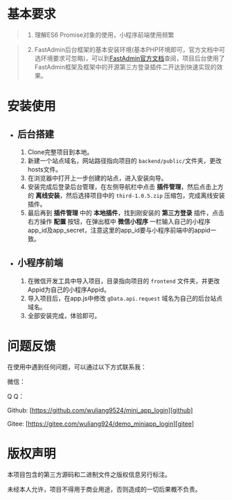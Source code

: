 #	基本要求

>	1.	理解ES6 Promise对象的使用，小程序前端使用频繁

>	2.	FastAdmin后台框架的基本安装环境(基本PHP环境即可，官方文档中可选环境要求可忽略)，可以到[FastAdmin官方文档][fastadmin_doc]查阅，项目后台使用了FastAdmin框架及框架中的开源第三方登录插件二开达到快速实现的效果。


#	安装使用
	
*	## 后台搭建
	1.	Clone完整项目到本地。
	2.	新建一个站点域名，网站路径指向项目的 `backend/public/`文件夹，更改hosts文件。
	3.	在浏览器中打开上一步创建的站点，进入安装向导。
	4.	安装完成后登录后台管理，在左侧导航栏中点击 **插件管理**，然后点击上方的 **离线安装**，然后选择项目中的 `third-1.0.5.zip` 压缩包，完成离线安装插件。
	5.	最后再到 **插件管理** 中的 **本地插件**，找到刚安装的 **第三方登录** 插件，点击右方操作 **配置** 按钮，在弹出框中 **微信小程序** 一栏输入自己的小程序app_id及app_secret，注意这里的app_id要与小程序前端中的appid一致。

*	## 小程序前端
	1.	在微信开发工具中导入项目，目录指向项目的 `frontend` 文件夹，并更改Appid为自己的小程序Appid。
	2.	导入项目后，在app.js中修改 `gData.api.request` 域名为自己的后台站点域名。
	3.	全部安装完成，体验即可。
	
#	问题反馈

在使用中遇到任何问题，可以通过以下方式联系我：

微信： 

Q Q： 

Github: [https://github.com/wuliang9524/mini_app_login][github]

Gitee: [https://gitee.com/wuliang924/demo_miniapp_login][gitee]

#	版权声明

本项目包含的第三方源码和二进制文件之版权信息另行标注。

未经本人允许，项目不得用于商业用途，否则造成的一切后果概不负责。

[fastadmin_doc]: <https://doc.fastadmin.net/docs/install.html> "FA官方文档"

[gitee]: <https://gitee.com/wuliang924/demo_miniapp_login> "Gitee"

[github]: <https://github.com/wuliang9524/mini_app_login> "Github"
